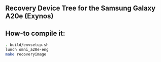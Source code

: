 ## Recovery Device Tree for the Samsung Galaxy A20e (Exynos)

## How-to compile it:

```sh
. build/envsetup.sh
lunch omni_a20e-eng
make recoveryimage
```

